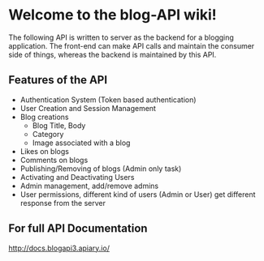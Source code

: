 # Welcome to the blog-API wiki!
The following API is written to server as the backend for a blogging application. The front-end can make API calls and maintain the consumer side of things, whereas the backend is maintained by this API.

## Features of the API
* Authentication System (Token based authentication)
* User Creation and Session Management
* Blog creations
  * Blog Title, Body
  * Category
  * Image associated with a blog
* Likes on blogs
* Comments on blogs
* Publishing/Removing of blogs (Admin only task)
* Activating and Deactivating Users
* Admin management, add/remove admins
* User permissions, different kind of users (Admin or User) get different response from the server

## For full API Documentation
http://docs.blogapi3.apiary.io/
